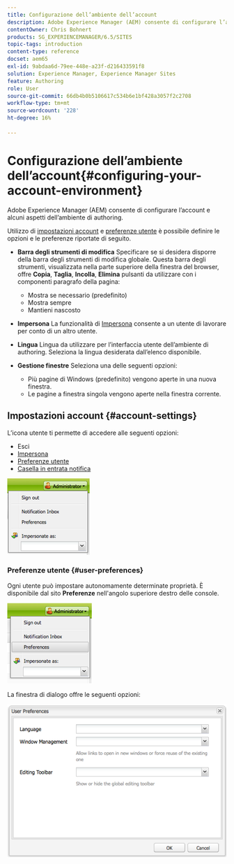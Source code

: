 ```yaml
---
title: Configurazione dell’ambiente dell’account
description: Adobe Experience Manager (AEM) consente di configurare l’account e alcuni aspetti dell’ambiente di authoring.
contentOwner: Chris Bohnert
products: SG_EXPERIENCEMANAGER/6.5/SITES
topic-tags: introduction
content-type: reference
docset: aem65
exl-id: 9abdaa6d-79ee-448e-a23f-d216433591f8
solution: Experience Manager, Experience Manager Sites
feature: Authoring
role: User
source-git-commit: 66db4b0b5106617c534b6e1bf428a3057f2c2708
workflow-type: tm+mt
source-wordcount: '228'
ht-degree: 16%

---
```


# Configurazione dell’ambiente dell’account{#configuring-your-account-environment}

Adobe Experience Manager (AEM) consente di configurare l’account e alcuni aspetti dell’ambiente di authoring.

Utilizzo di [impostazioni account](#account-settings) e [preferenze utente](#user-preferences) è possibile definire le opzioni e le preferenze riportate di seguito.

* **Barra degli strumenti di modifica**
Specificare se si desidera disporre della barra degli strumenti di modifica globale. Questa barra degli strumenti, visualizzata nella parte superiore della finestra del browser, offre **Copia**, **Taglia**, **Incolla**, **Elimina** pulsanti da utilizzare con i componenti paragrafo della pagina:

   * Mostra se necessario (predefinito)
   * Mostra sempre
   * Mantieni nascosto

* **Impersona**
La funzionalità di [Impersona](/help/sites-administering/security.md#impersonating-another-user) consente a un utente di lavorare per conto di un altro utente.

* **Lingua**
Lingua da utilizzare per l’interfaccia utente dell’ambiente di authoring. Seleziona la lingua desiderata dall’elenco disponibile.

* **Gestione finestre**
Seleziona una delle seguenti opzioni:

   * Più pagine di Windows (predefinito) vengono aperte in una nuova finestra.
   * Le pagine a finestra singola vengono aperte nella finestra corrente.

## Impostazioni account {#account-settings}

L’icona utente ti permette di accedere alle seguenti opzioni:

* Esci
* [Impersona](/help/sites-administering/security.md#impersonating-another-user)
* [Preferenze utente](#user-preferences)
* [Casella in entrata notifica](/help/sites-classic-ui-authoring/author-env-inbox.md)

![chlimage_1-122](assets/chlimage_1-122.png)

### Preferenze utente {#user-preferences}

Ogni utente può impostare autonomamente determinate proprietà. È disponibile dal sito **Preferenze** nell&#39;angolo superiore destro delle console.

![screen_shot_2012-02-08at105033am](assets/screen_shot_2012-02-08at105033am.png)

La finestra di dialogo offre le seguenti opzioni:

![chlimage_1-123](assets/chlimage_1-123.png)
